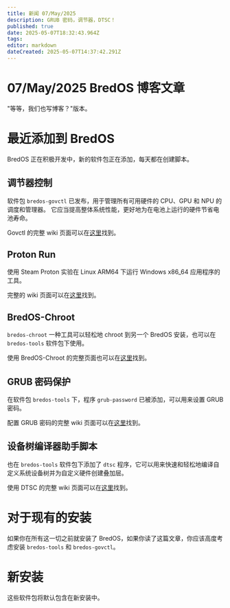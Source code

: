 ```yaml
---
title: 新闻 07/May/2025
description: GRUB 密码，调节器，DTSC！
published: true
date: 2025-05-07T18:32:43.964Z
tags:
editor: markdown
dateCreated: 2025-05-07T14:37:42.291Z
---
```


# 07/May/2025 BredOS 博客文章

"等等，我们也写博客？"版本。

# 最近添加到 BredOS

BredOS 正在积极开发中，新的软件包正在添加，每天都在创建脚本。

## 调节器控制

软件包 `bredos-govctl` 已发布，用于管理所有可用硬件的 CPU、GPU 和 NPU 的调度和管理器。
它应当提高整体系统性能，更好地为在电池上运行的硬件节省电池寿命。

Govctl 的完整 wiki 页面可以在[这里](/how-to/govctl)找到。

## Proton Run

使用 Steam Proton 实验在 Linux ARM64 下运行 Windows x86_64 应用程序的工具。

完整的 wiki 页面可以在[这里](/how-to/proton-run)找到。

## BredOS-Chroot

`bredos-chroot` 一种工具可以轻松地 chroot 到另一个 BredOS 安装，也可以在 `bredos-tools` 软件包下使用。

使用 BredOS-Chroot 的完整页面也可以在[这里](/how-to/bredos-chroot)找到。

## GRUB 密码保护

在软件包 `bredos-tools` 下，程序 `grub-password` 已被添加，可以用来设置 GRUB 密码。

配置 GRUB 密码的完整 wiki 页面可以在[这里](/Tools#grub-password-protection)找到。

## 设备树编译器助手脚本

也在 `bredos-tools` 软件包下添加了 `dtsc` 程序，它可以用来快速和轻松地编译自定义系统设备树并为自定义硬件创建叠加层。

使用 DTSC 的完整 wiki 页面可以在[这里](/Tools#dtsc-helper-script)找到。

# 对于现有的安装

如果你在所有这一切之前就安装了 BredOS，如果你读了这篇文章，你应该高度考虑安装 `bredos-tools` 和 `bredos-govctl`。

# 新安装

这些软件包将默认包含在新安装中。